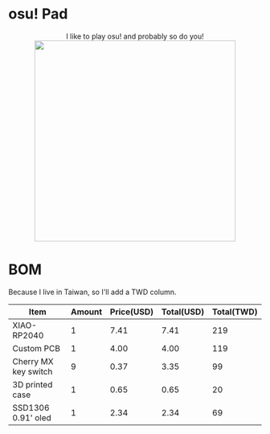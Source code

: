 # osu! Pad

<div align="center">I like to play osu! and probably so do you!</div>

<div align="center">
    <img src="https://raw.githubusercontent.com/KnowScratcher/QuakeCord/refs/heads/main/img/case.png" height="400">
</div>


# BOM
Because I live in Taiwan, so I'll add a TWD column.

| Item                 | Amount | Price(USD) | Total(USD) | Total(TWD) |
|----------------------|--------|------------|------------|------------|
| XIAO-RP2040          | 1      | 7.41       | 7.41       | 219        |
| Custom PCB           | 1      | 4.00       | 4.00       | 119        |
| Cherry MX key switch | 9      | 0.37       | 3.35       | 99         |
| 3D printed case      | 1      | 0.65       | 0.65       | 20         |
| SSD1306 0.91' oled   | 1      | 2.34       | 2.34       | 69         |